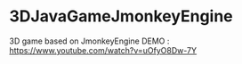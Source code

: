 # 3DJavaGameJmonkeyEngine
3D game based on JmonkeyEngine
DEMO : https://www.youtube.com/watch?v=uOfyO8Dw-7Y
